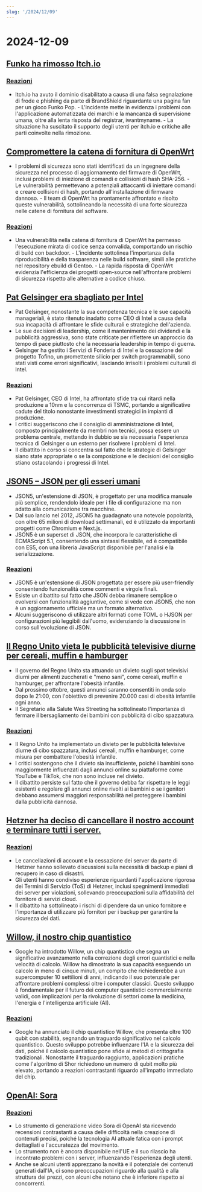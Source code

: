 ```yaml
---
slug: '/2024/12/09'
---
```


# 2024-12-09

## [Funko ha rimosso Itch.io](https://bsky.app/profile/itch.io/post/3lcu6h465bs2n)

### [Reazioni](https://news.ycombinator.com/item?id=42363727)

- Itch.io ha avuto il dominio disabilitato a causa di una falsa segnalazione di frode e phishing da parte di BrandShield riguardante una pagina fan per un gioco Funko Pop. - L'incidente mette in evidenza i problemi con l'applicazione automatizzata dei marchi e la mancanza di supervisione umana, oltre alla lenta risposta del registrar, iwantmyname. - La situazione ha suscitato il supporto degli utenti per itch.io e critiche alle parti coinvolte nella rimozione.

## [Compromettere la catena di fornitura di OpenWrt](https://flatt.tech/research/posts/compromising-openwrt-supply-chain-sha256-collision/)

- I problemi di sicurezza sono stati identificati da un ingegnere della sicurezza nel processo di aggiornamento del firmware di OpenWrt, inclusi problemi di iniezione di comandi e collisioni di hash SHA-256. - Le vulnerabilità permettevano a potenziali attaccanti di iniettare comandi e creare collisioni di hash, portando all'installazione di firmware dannoso. - Il team di OpenWrt ha prontamente affrontato e risolto queste vulnerabilità, sottolineando la necessità di una forte sicurezza nelle catene di fornitura del software.

### [Reazioni](https://news.ycombinator.com/item?id=42363102)

- Una vulnerabilità nella catena di fornitura di OpenWrt ha permesso l'esecuzione mirata di codice senza convalida, comportando un rischio di build con backdoor. - L'incidente sottolinea l'importanza della riproducibilità e della trasparenza nelle build software, simili alle pratiche nel repository ebuild di Gentoo. - La rapida risposta di OpenWrt evidenzia l'efficienza dei progetti open-source nell'affrontare problemi di sicurezza rispetto alle alternative a codice chiuso.

## [Pat Gelsinger era sbagliato per Intel](https://bcantrill.dtrace.org/2024/12/08/why-gelsinger-was-wrong-for-intel/)

- Pat Gelsinger, nonostante la sua competenza tecnica e le sue capacità manageriali, è stato ritenuto inadatto come CEO di Intel a causa della sua incapacità di affrontare le sfide culturali e strategiche dell'azienda.
- Le sue decisioni di leadership, come il mantenimento dei dividendi e la pubblicità aggressiva, sono state criticate per riflettere un approccio da tempo di pace piuttosto che la necessaria leadership in tempo di guerra.
- Gelsinger ha gestito i Servizi di Fonderia di Intel e la cessazione del progetto Tofino, un promettente silicio per switch programmabili, sono stati visti come errori significativi, lasciando irrisolti i problemi culturali di Intel.

### [Reazioni](https://news.ycombinator.com/item?id=42361955)

- Pat Gelsinger, CEO di Intel, ha affrontato sfide tra cui ritardi nella produzione a 10nm e la concorrenza di TSMC, portando a significative cadute del titolo nonostante investimenti strategici in impianti di produzione.
- I critici suggeriscono che il consiglio di amministrazione di Intel, composto principalmente da membri non tecnici, possa essere un problema centrale, mettendo in dubbio se sia necessaria l'esperienza tecnica di Gelsinger o un esterno per risolvere i problemi di Intel.
- Il dibattito in corso si concentra sul fatto che le strategie di Gelsinger siano state appropriate o se la composizione e le decisioni del consiglio stiano ostacolando i progressi di Intel.

## [JSON5 – JSON per gli esseri umani](https://json5.org/)

- JSON5, un'estensione di JSON, è progettato per una modifica manuale più semplice, rendendolo ideale per i file di configurazione ma non adatto alla comunicazione tra macchine.
- Dal suo lancio nel 2012, JSON5 ha guadagnato una notevole popolarità, con oltre 65 milioni di download settimanali, ed è utilizzato da importanti progetti come Chromium e Next.js.
- JSON5 è un superset di JSON, che incorpora le caratteristiche di ECMAScript 5.1, consentendo una sintassi flessibile, ed è compatibile con ES5, con una libreria JavaScript disponibile per l'analisi e la serializzazione.

### [Reazioni](https://news.ycombinator.com/item?id=42360681)

- JSON5 è un'estensione di JSON progettata per essere più user-friendly consentendo funzionalità come commenti e virgole finali.
- Esiste un dibattito sul fatto che JSON debba rimanere semplice o evolversi con funzionalità aggiuntive, come si vede con JSON5, che non è un aggiornamento ufficiale ma un formato alternativo.
- Alcuni suggeriscono di utilizzare altri formati come TOML o HJSON per configurazioni più leggibili dall'uomo, evidenziando la discussione in corso sull'evoluzione di JSON.

## [Il Regno Unito vieta le pubblicità televisive diurne per cereali, muffin e hamburger](https://www.france24.com/en/live-news/20241204-uk-bans-daytime-tv-ads-for-cereals-muffins-and-burgers)

- Il governo del Regno Unito sta attuando un divieto sugli spot televisivi diurni per alimenti zuccherati e "meno sani", come cereali, muffin e hamburger, per affrontare l'obesità infantile.
- Dal prossimo ottobre, questi annunci saranno consentiti in onda solo dopo le 21:00, con l'obiettivo di prevenire 20.000 casi di obesità infantile ogni anno.
- Il Segretario alla Salute Wes Streeting ha sottolineato l'importanza di fermare il bersagliamento dei bambini con pubblicità di cibo spazzatura.

### [Reazioni](https://news.ycombinator.com/item?id=42359836)

- Il Regno Unito ha implementato un divieto per le pubblicità televisive diurne di cibo spazzatura, inclusi cereali, muffin e hamburger, come misura per combattere l'obesità infantile.
- I critici sostengono che il divieto sia insufficiente, poiché i bambini sono maggiormente influenzati dagli annunci online su piattaforme come YouTube e TikTok, che non sono incluse nel divieto.
- Il dibattito persiste sul fatto che il governo debba far rispettare le leggi esistenti e regolare gli annunci online rivolti ai bambini o se i genitori debbano assumersi maggiori responsabilità nel proteggere i bambini dalla pubblicità dannosa.

## [Hetzner ha deciso di cancellare il nostro account e terminare tutti i server.](https://mastodon.social/@kiwix/113622081750449356)

### [Reazioni](https://news.ycombinator.com/item?id=42365295)

- Le cancellazioni di account e la cessazione dei server da parte di Hetzner hanno sollevato discussioni sulla necessità di backup e piani di recupero in caso di disastri.
- Gli utenti hanno condiviso esperienze riguardanti l'applicazione rigorosa dei Termini di Servizio (ToS) di Hetzner, inclusi spegnimenti immediati dei server per violazioni, sollevando preoccupazioni sulla affidabilità del fornitore di servizi cloud.
- Il dibattito ha sottolineato i rischi di dipendere da un unico fornitore e l'importanza di utilizzare più fornitori per i backup per garantire la sicurezza dei dati.

## [Willow, il nostro chip quantistico](https://blog.google/technology/research/google-willow-quantum-chip/)

- Google ha introdotto Willow, un chip quantistico che segna un significativo avanzamento nella correzione degli errori quantistici e nella velocità di calcolo. Willow ha dimostrato la sua capacità eseguendo un calcolo in meno di cinque minuti, un compito che richiederebbe a un supercomputer 10 settilioni di anni, indicando il suo potenziale per affrontare problemi complessi oltre i computer classici. Questo sviluppo è fondamentale per il futuro dei computer quantistici commercialmente validi, con implicazioni per la rivoluzione di settori come la medicina, l'energia e l'intelligenza artificiale (AI).

### [Reazioni](https://news.ycombinator.com/item?id=42367649)

- Google ha annunciato il chip quantistico Willow, che presenta oltre 100 qubit con stabilità, segnando un traguardo significativo nel calcolo quantistico. Questo sviluppo potrebbe influenzare l'IA e la sicurezza dei dati, poiché il calcolo quantistico pone sfide ai metodi di crittografia tradizionali. Nonostante il traguardo raggiunto, applicazioni pratiche come l'algoritmo di Shor richiedono un numero di qubit molto più elevato, portando a reazioni contrastanti riguardo all'impatto immediato del chip.

## [OpenAI: Sora](https://sora.com/)

### [Reazioni](https://news.ycombinator.com/item?id=42368604)

- Lo strumento di generazione video Sora di OpenAI sta ricevendo recensioni contrastanti a causa delle difficoltà nella creazione di contenuti precisi, poiché la tecnologia AI attuale fatica con i prompt dettagliati e l'accuratezza del movimento.
- Lo strumento non è ancora disponibile nell'UE e il suo rilascio ha incontrato problemi con i server, influenzando l'esperienza degli utenti.
- Anche se alcuni utenti apprezzano la novità e il potenziale dei contenuti generati dall'IA, ci sono preoccupazioni riguardo alla qualità e alla struttura dei prezzi, con alcuni che notano che è inferiore rispetto ai concorrenti.

<head>
  <meta property="og:title" content="Funko ha rimosso Itch.io" />
  <meta property="og:type" content="website" />
  <meta property="og:image" content="https://og.cho.sh/api/og/?title=Funko%20ha%20rimosso%20Itch.io&subheading=luned%C3%AC%209%20dicembre%202024%3A%20Riassunto%20di%20Hacker%20News" />
</head>
